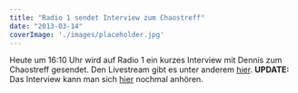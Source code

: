 ```yaml
---
title: "Radio 1 sendet Interview zum Chaostreff"
date: "2013-03-14"
coverImage: './images/placeholder.jpg'
---
```


Heute um 16:10 Uhr wird auf Radio 1 ein kurzes Interview mit Dennis zum Chaostreff gesendet. Den Livestream gibt es unter anderem [hier](http://radioeinscoburg.radio.de/). **UPDATE:** Das Interview kann man sich [hier](https://hackzogtum-coburg.de/wp-content/uploads/2013/03/2013-03-14-Interview-Radio-1.mp3) nochmal anhören.
